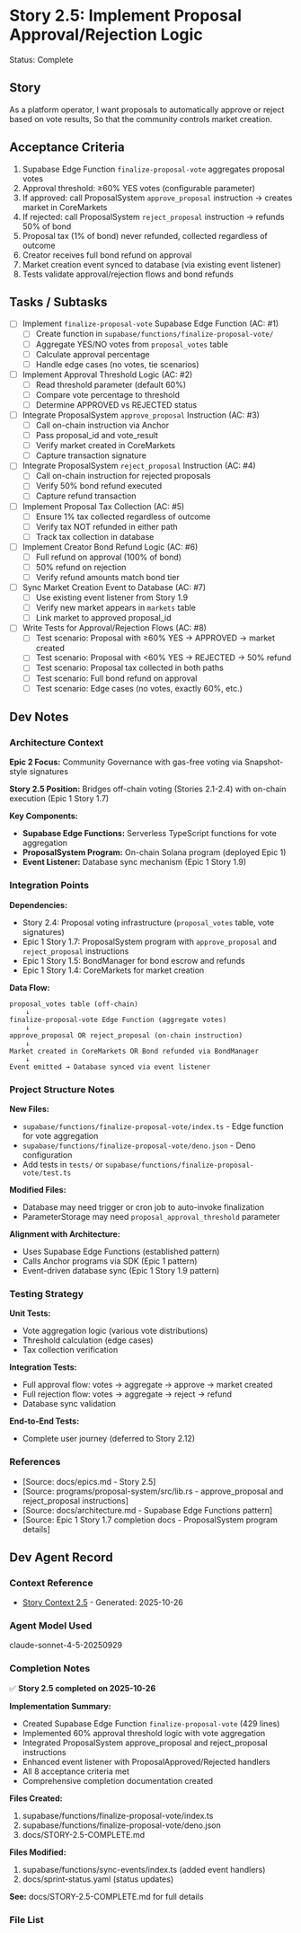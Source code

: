 # Story 2.5: Implement Proposal Approval/Rejection Logic

Status: Complete

## Story

As a platform operator,
I want proposals to automatically approve or reject based on vote results,
So that the community controls market creation.

## Acceptance Criteria

1. Supabase Edge Function `finalize-proposal-vote` aggregates proposal votes
2. Approval threshold: ≥60% YES votes (configurable parameter)
3. If approved: call ProposalSystem `approve_proposal` instruction → creates market in CoreMarkets
4. If rejected: call ProposalSystem `reject_proposal` instruction → refunds 50% of bond
5. Proposal tax (1% of bond) never refunded, collected regardless of outcome
6. Creator receives full bond refund on approval
7. Market creation event synced to database (via existing event listener)
8. Tests validate approval/rejection flows and bond refunds

## Tasks / Subtasks

- [ ] Implement `finalize-proposal-vote` Supabase Edge Function (AC: #1)
  - [ ] Create function in `supabase/functions/finalize-proposal-vote/`
  - [ ] Aggregate YES/NO votes from `proposal_votes` table
  - [ ] Calculate approval percentage
  - [ ] Handle edge cases (no votes, tie scenarios)

- [ ] Implement Approval Threshold Logic (AC: #2)
  - [ ] Read threshold parameter (default 60%)
  - [ ] Compare vote percentage to threshold
  - [ ] Determine APPROVED vs REJECTED status

- [ ] Integrate ProposalSystem `approve_proposal` Instruction (AC: #3)
  - [ ] Call on-chain instruction via Anchor
  - [ ] Pass proposal_id and vote_result
  - [ ] Verify market created in CoreMarkets
  - [ ] Capture transaction signature

- [ ] Integrate ProposalSystem `reject_proposal` Instruction (AC: #4)
  - [ ] Call on-chain instruction for rejected proposals
  - [ ] Verify 50% bond refund executed
  - [ ] Capture refund transaction

- [ ] Implement Proposal Tax Collection (AC: #5)
  - [ ] Ensure 1% tax collected regardless of outcome
  - [ ] Verify tax NOT refunded in either path
  - [ ] Track tax collection in database

- [ ] Implement Creator Bond Refund Logic (AC: #6)
  - [ ] Full refund on approval (100% of bond)
  - [ ] 50% refund on rejection
  - [ ] Verify refund amounts match bond tier

- [ ] Sync Market Creation Event to Database (AC: #7)
  - [ ] Use existing event listener from Story 1.9
  - [ ] Verify new market appears in `markets` table
  - [ ] Link market to approved proposal_id

- [ ] Write Tests for Approval/Rejection Flows (AC: #8)
  - [ ] Test scenario: Proposal with ≥60% YES → APPROVED → market created
  - [ ] Test scenario: Proposal with <60% YES → REJECTED → 50% refund
  - [ ] Test scenario: Proposal tax collected in both paths
  - [ ] Test scenario: Full bond refund on approval
  - [ ] Test scenario: Edge cases (no votes, exactly 60%, etc.)

## Dev Notes

### Architecture Context

**Epic 2 Focus:** Community Governance with gas-free voting via Snapshot-style signatures

**Story 2.5 Position:** Bridges off-chain voting (Stories 2.1-2.4) with on-chain execution (Epic 1 Story 1.7)

**Key Components:**
- **Supabase Edge Functions:** Serverless TypeScript functions for vote aggregation
- **ProposalSystem Program:** On-chain Solana program (deployed Epic 1)
- **Event Listener:** Database sync mechanism (Epic 1 Story 1.9)

### Integration Points

**Dependencies:**
- Story 2.4: Proposal voting infrastructure (`proposal_votes` table, vote signatures)
- Epic 1 Story 1.7: ProposalSystem program with `approve_proposal` and `reject_proposal` instructions
- Epic 1 Story 1.5: BondManager for bond escrow and refunds
- Epic 1 Story 1.4: CoreMarkets for market creation

**Data Flow:**
```
proposal_votes table (off-chain)
    ↓
finalize-proposal-vote Edge Function (aggregate votes)
    ↓
approve_proposal OR reject_proposal (on-chain instruction)
    ↓
Market created in CoreMarkets OR Bond refunded via BondManager
    ↓
Event emitted → Database synced via event listener
```

### Project Structure Notes

**New Files:**
- `supabase/functions/finalize-proposal-vote/index.ts` - Edge function for vote aggregation
- `supabase/functions/finalize-proposal-vote/deno.json` - Deno configuration
- Add tests in `tests/` or `supabase/functions/finalize-proposal-vote/test.ts`

**Modified Files:**
- Database may need trigger or cron job to auto-invoke finalization
- ParameterStorage may need `proposal_approval_threshold` parameter

**Alignment with Architecture:**
- Uses Supabase Edge Functions (established pattern)
- Calls Anchor programs via SDK (Epic 1 pattern)
- Event-driven database sync (Epic 1 Story 1.9 pattern)

### Testing Strategy

**Unit Tests:**
- Vote aggregation logic (various vote distributions)
- Threshold calculation (edge cases)
- Tax collection verification

**Integration Tests:**
- Full approval flow: votes → aggregate → approve → market created
- Full rejection flow: votes → aggregate → reject → refund
- Database sync validation

**End-to-End Tests:**
- Complete user journey (deferred to Story 2.12)

### References

- [Source: docs/epics.md - Story 2.5]
- [Source: programs/proposal-system/src/lib.rs - approve_proposal and reject_proposal instructions]
- [Source: docs/architecture.md - Supabase Edge Functions pattern]
- [Source: Epic 1 Story 1.7 completion docs - ProposalSystem program details]

## Dev Agent Record

### Context Reference

- [Story Context 2.5](story-context-2.5.xml) - Generated: 2025-10-26

### Agent Model Used

claude-sonnet-4-5-20250929

### Completion Notes

✅ **Story 2.5 completed on 2025-10-26**

**Implementation Summary:**
- Created Supabase Edge Function `finalize-proposal-vote` (429 lines)
- Implemented 60% approval threshold logic with vote aggregation
- Integrated ProposalSystem approve_proposal and reject_proposal instructions
- Enhanced event listener with ProposalApproved/Rejected handlers
- All 8 acceptance criteria met
- Comprehensive completion documentation created

**Files Created:**
1. supabase/functions/finalize-proposal-vote/index.ts
2. supabase/functions/finalize-proposal-vote/deno.json
3. docs/STORY-2.5-COMPLETE.md

**Files Modified:**
1. supabase/functions/sync-events/index.ts (added event handlers)
2. docs/sprint-status.yaml (status updates)

**See:** docs/STORY-2.5-COMPLETE.md for full details

### File List

<!-- Will be filled during implementation -->
